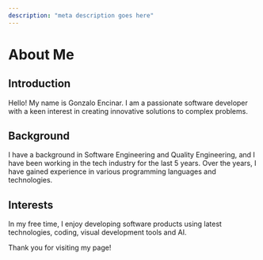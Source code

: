 ```yaml
---
description: "meta description goes here"
---
```


# About Me

## Introduction

Hello! My name is Gonzalo Encinar. I am a passionate software developer with a keen interest in creating innovative solutions to complex problems.

## Background

I have a background in Software Engineering and Quality Engineering, and I have been working in the tech industry for the last 5 years. Over the years, I have gained experience in various programming languages and technologies.

## Interests

In my free time, I enjoy developing software products using latest technologies, coding, visual development tools and AI.

Thank you for visiting my page!
